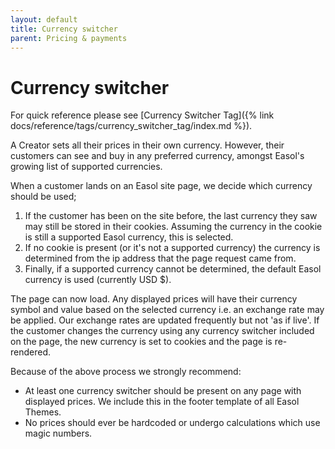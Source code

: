 ```yaml
---
layout: default
title: Currency switcher
parent: Pricing & payments
---
```


# Currency switcher

For quick reference please see [Currency Switcher Tag]({% link docs/reference/tags/currency_switcher_tag/index.md %}).

A Creator sets all their prices in their own currency. However, their customers can see and buy in any preferred currency, amongst Easol's growing list of supported currencies.

When a customer lands on an Easol site page, we decide which currency should be used;
1. If the customer has been on the site before, the last currency they saw may still be stored in their cookies. Assuming the currency in the cookie is still a supported Easol currency, this is selected.
2. If no cookie is present (or it's not a supported currency) the currency is determined from the ip address that the page request came from. 
3. Finally, if a supported currency cannot be determined, the default Easol currency is used (currently USD $).

The page can now load. Any displayed prices will have their currency symbol and value based on the selected currency i.e. an exchange rate may be applied. Our exchange rates are updated frequently but not 'as if live'.
If the customer changes the currency using any currency switcher included on the page, the new currency is set to cookies and the page is re-rendered. 

Because of the above process we strongly recommend:
- At least one currency switcher should be present on any page with displayed prices. We include this in the footer template of all Easol Themes.
- No prices should ever be hardcoded or undergo calculations which use magic numbers.
